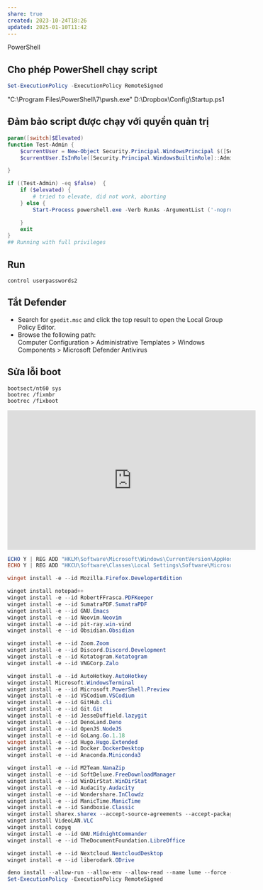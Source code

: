 ```yaml
---
share: true
created: 2023-10-24T18:26
updated: 2025-01-10T11:42
---
```

PowerShell

## Cho phép PowerShell chạy script 
```PowerShell
Set-ExecutionPolicy -ExecutionPolicy RemoteSigned
```

"C:\Program Files\PowerShell\7\pwsh.exe" D:\Dropbox\Config\Startup.ps1

## Đảm bảo script được chạy với quyền quản trị
```PowerShell
param([switch]$Elevated)
function Test-Admin {
    $currentUser = New-Object Security.Principal.WindowsPrincipal $([Security.Principal.WindowsIdentity]::GetCurrent())
    $currentUser.IsInRole([Security.Principal.WindowsBuiltinRole]::Administrator)

}

if ((Test-Admin) -eq $false)  {
    if ($elevated) {
        # tried to elevate, did not work, aborting
    } else {
        Start-Process powershell.exe -Verb RunAs -ArgumentList ('-noprofile -noexit -file "{0}" -elevated' -f ($myinvocation.MyCommand.Definition))

    }
    exit
}
## Running with full privileges
```

## Run
`control userpasswords2`

## Tắt Defender
- Search for `gpedit.msc` and click the top result to open the Local Group Policy Editor.
- Browse the following path:  
    Computer Configuration > Administrative Templates > Windows Components > Microsoft Defender Antivirus

## Sửa lỗi boot
```
bootsect/nt60 sys
bootrec /fixmbr
bootrec /fixboot
```

<iframe width="560" height="315" src="https://www.youtube.com/embed/watch?reload=9&v=lRCyb7FzWFY" title="YouTube video player" frameborder="0" allow="accelerometer; autoplay; clipboard-write; encrypted-media; gyroscope; picture-in-picture; web-share" referrerpolicy="strict-origin-when-cross-origin" allowfullscreen></iframe>

```PowerShell
ECHO Y | REG ADD "HKLM\Software\Microsoft\Windows\CurrentVersion\AppHost" /v EnableWebContentEvaluation /t REG_DWORD /d 0
ECHO Y | REG ADD "HKCU\Software\Classes\Local Settings\Software\Microsoft\Windows\CurrentVersion\AppContainer\ Storage\microsoft.microsoftedge_8wekyb3d8bbwe\MicrosoftEdge\PhishingFilter" /v EnabledV9 /t REG_DWORD /d 0

winget install -e --id Mozilla.Firefox.DeveloperEdition

winget install notepad++ 
winget install -e --id RobertFFrasca.PDFKeeper
winget install -e --id SumatraPDF.SumatraPDF
winget install -e --id GNU.Emacs
winget install -e --id Neovim.Neovim
winget install -e --id pit-ray.win-vind
winget install -e --id Obsidian.Obsidian

winget install -e --id Zoom.Zoom
winget install -e --id Discord.Discord.Development
winget install -e --id Kotatogram.Kotatogram
winget install -e --id VNGCorp.Zalo

winget install -e --id AutoHotkey.AutoHotkey
winget install Microsoft.WindowsTerminal 
winget install -e --id Microsoft.PowerShell.Preview
winget install -e --id VSCodium.VSCodium
winget install -e --id GitHub.cli
winget install -e --id Git.Git
winget install -e --id JesseDuffield.lazygit
winget install -e --id DenoLand.Deno
winget install -e --id OpenJS.NodeJS
winget install -e --id GoLang.Go.1.18
winget install -e --id Hugo.Hugo.Extended
winget install -e --id Docker.DockerDesktop
winget install -e --id Anaconda.Miniconda3

winget install -e --id M2Team.NanaZip
winget install -e --id SoftDeluxe.FreeDownloadManager
winget install -e --id WinDirStat.WinDirStat
winget install -e --id Audacity.Audacity
winget install -e --id Wondershare.InClowdz
winget install -e --id ManicTime.ManicTime
winget install -e --id Sandboxie.Classic
winget install sharex.sharex --accept-source-agreements --accept-package-agreements 
winget install VideoLAN.VLC
winget install copyq
winget install -e --id GNU.MidnightCommander
winget install -e --id TheDocumentFoundation.LibreOffice

winget install -e --id Nextcloud.NextcloudDesktop
winget install -e --id liberodark.ODrive

deno install --allow-run --allow-env --allow-read --name lume --force --reload --global https://deno.land/x/lume_cli/mod.ts
Set-ExecutionPolicy -ExecutionPolicy RemoteSigned

```